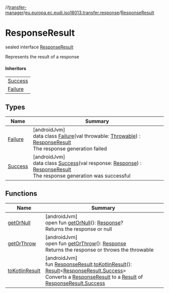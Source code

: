 //[transfer-manager](../../../index.md)/[eu.europa.ec.eudi.iso18013.transfer.response](../index.md)/[ResponseResult](index.md)

# ResponseResult

sealed interface [ResponseResult](index.md)

Represents the result of a response

#### Inheritors

|                              |
|------------------------------|
| [Success](-success/index.md) |
| [Failure](-failure/index.md) |

## Types

| Name                         | Summary                                                                                                                                                                                                                       |
|------------------------------|-------------------------------------------------------------------------------------------------------------------------------------------------------------------------------------------------------------------------------|
| [Failure](-failure/index.md) | [androidJvm]<br>data class [Failure](-failure/index.md)(val throwable: [Throwable](https://kotlinlang.org/api/latest/jvm/stdlib/kotlin/-throwable/index.html)) : [ResponseResult](index.md)<br>The response generation failed |
| [Success](-success/index.md) | [androidJvm]<br>data class [Success](-success/index.md)(val response: [Response](../-response/index.md)) : [ResponseResult](index.md)<br>The response generation was successful                                               |

## Functions

| Name                                                                            | Summary                                                                                                                                                                                                                                                                                                                                                                                                                                             |
|---------------------------------------------------------------------------------|-----------------------------------------------------------------------------------------------------------------------------------------------------------------------------------------------------------------------------------------------------------------------------------------------------------------------------------------------------------------------------------------------------------------------------------------------------|
| [getOrNull](get-or-null.md)                                                     | [androidJvm]<br>open fun [getOrNull](get-or-null.md)(): [Response](../-response/index.md)?<br>Returns the response or null                                                                                                                                                                                                                                                                                                                          |
| [getOrThrow](get-or-throw.md)                                                   | [androidJvm]<br>open fun [getOrThrow](get-or-throw.md)(): [Response](../-response/index.md)<br>Returns the response or throws the throwable                                                                                                                                                                                                                                                                                                         |
| [toKotlinResult](../../eu.europa.ec.eudi.iso18013.transfer/to-kotlin-result.md) | [androidJvm]<br>fun [ResponseResult](index.md).[toKotlinResult](../../eu.europa.ec.eudi.iso18013.transfer/to-kotlin-result.md)(): [Result](https://kotlinlang.org/api/latest/jvm/stdlib/kotlin/-result/index.html)&lt;[ResponseResult.Success](-success/index.md)&gt;<br>Converts a [ResponseResult](index.md) to a [Result](https://kotlinlang.org/api/latest/jvm/stdlib/kotlin/-result/index.html) of [ResponseResult.Success](-success/index.md) |
